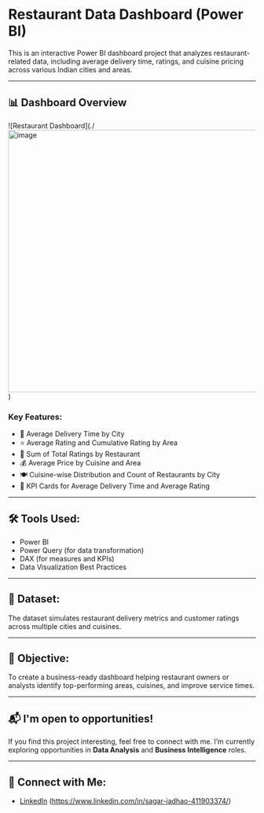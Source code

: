 # Restaurant Data Dashboard (Power BI)

This is an interactive Power BI dashboard project that analyzes restaurant-related data, including average delivery time, ratings, and cuisine pricing across various Indian cities and areas.

---

## 📊 Dashboard Overview

![Restaurant Dashboard](./<img width="906" height="534" alt="image" src="https://github.com/user-attachments/assets/1d6fc052-7212-43bb-8e3c-6dd6b35e0b72"/>
)

### Key Features:
- 📍 Average Delivery Time by City
- ⭐ Average Rating and Cumulative Rating by Area
- 🍱 Sum of Total Ratings by Restaurant
- 💰 Average Price by Cuisine and Area
- 🍽️ Cuisine-wise Distribution and Count of Restaurants by City
- 🧠 KPI Cards for Average Delivery Time and Average Rating

---

## 🛠 Tools Used:
- Power BI
- Power Query (for data transformation)
- DAX (for measures and KPIs)
- Data Visualization Best Practices

---

## 📁 Dataset:
The dataset simulates restaurant delivery metrics and customer ratings across multiple cities and cuisines.

---

## 🎯 Objective:
To create a business-ready dashboard helping restaurant owners or analysts identify top-performing areas, cuisines, and improve service times.

---

## 📬 I'm open to opportunities!
If you find this project interesting, feel free to connect with me. I’m currently exploring opportunities in **Data Analysis** and **Business Intelligence** roles.

---

## 🔗 Connect with Me:
- [LinkedIn](#) (https://www.linkedin.com/in/sagar-jadhao-411903374/)

